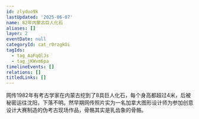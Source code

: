 ```yaml
---
id: zlyduo9k
lastUpdated: '2025-06-07'
name: 82年内蒙古巨人化石
aliases: []
layer: 2
eventDate: null
categoryId: cat_r0rzgkOi
tagIds:
  - tag_AaFqQlJs
  - tag_jKWvm6pa
timelineEvents: []
relations: []
titledLinks: []
---
```

网传1982年有考古学家在内蒙古挖到了8具巨人化石，每个身高都超过4米，后被秘密运往沈阳，下落不明。然早期网传照片实为一名加拿大图形设计师为参加创意设计大赛制造的伪考古现场作品，骨骼其实是乳齿象的骨骼。
